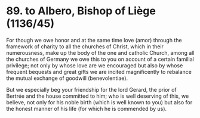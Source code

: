 # 89. to Albero, Bishop of Liège \(1136/45\)

For though we owe honor and at the same time love \(amor\) through the framework of charity to all the churches of Christ, which in their numerousness, make up the body of the one and catholic Church, among all the churches of Germany we owe this to you on account of a certain familial privilege; not only by whose love are we encouraged but also by whose frequent bequests and great gifts we are incited magnificently to rebalance the mutual exchange of goodwill \(benevolentiae\).  

But we especially beg your friendship for the lord Gerard, the prior of Bertrée and the house committed to him; who is well deserving of this, we believe, not only for his noble birth \(which is well known to you\) but also for the honest manner of his life \(for which he is commended by us\).

